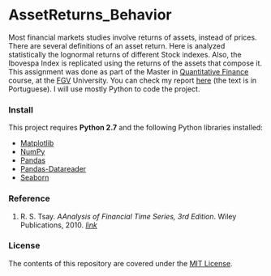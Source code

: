 AssetReturns_Behavior
==================

Most financial markets studies involve returns of assets, instead of prices. There are several definitions of an asset return. Here is analyzed statistically the lognormal returns of different Stock indexes. Also, the Ibovespa Index is replicated using the returns of the assets that compose it. This assignment was done as part of the Master in [Quantitative Finance ](http://eesp.fgv.br/ensino/mestrado-profissional/economia/area-financas-quantitativas) course, at the [FGV](https://en.wikipedia.org/wiki/Fundação_Getúlio_Vargas) University. You can check my report <a href="" target="_blank">here</a> (the text is in Portuguese). I will use mostly Python to code the project.


### Install
This project requires **Python 2.7** and the following Python libraries installed:

- [Matplotlib](http://matplotlib.org/)
- [NumPy](http://www.numpy.org/)
- [Pandas](http://pandas.pydata.org)
- [Pandas-Datareader](https://pandas-datareader.readthedocs.io/en/latest/)
- [Seaborn](https://web.stanford.edu/~mwaskom/software/seaborn/)


### Reference
1. R. S. Tsay.  *AAnalysis of Financial Time Series, 3rd Edition*.   Wiley Publications, 2010. [*link*](http://www.kalotay.com/sites/default/files/private/FAJ93.pdf)

### License
The contents of this repository are covered under the [MIT License](LICENSE).
